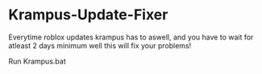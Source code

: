 # Krampus-Update-Fixer
Everytime roblox updates krampus has to aswell, and you have to wait for atleast 2 days minimum well this will fix your problems!


Run Krampus.bat
